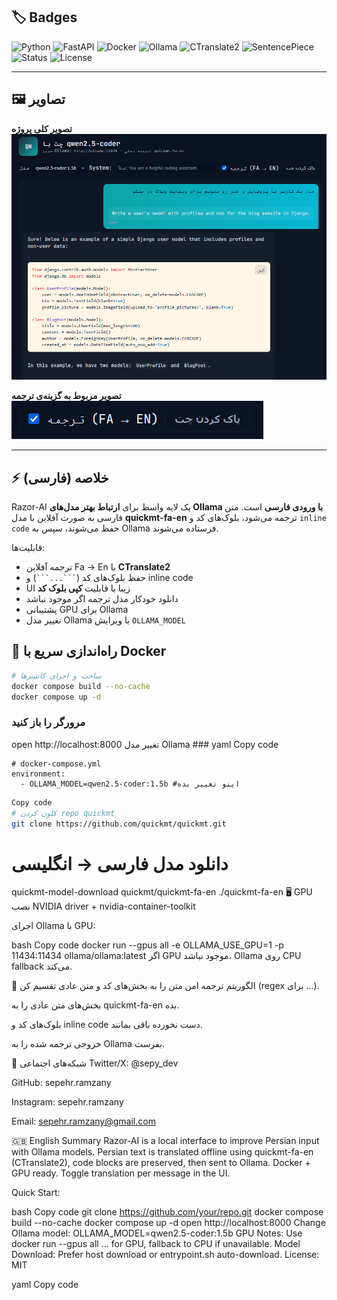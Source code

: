 ## 🏷️ Badges
![Python](https://img.shields.io/badge/python-3.12-blue)
![FastAPI](https://img.shields.io/badge/FastAPI-0.100-green)
![Docker](https://img.shields.io/badge/Docker-24.0-blue)
![Ollama](https://img.shields.io/badge/Ollama-latest-lightgrey)
![CTranslate2](https://img.shields.io/badge/CTranslate2-2.15-darkblue)
![SentencePiece](https://img.shields.io/badge/SentencePiece-0.1-darkred)
![Status](https://img.shields.io/badge/status-MVP%20/Testing-yellow)
![License](https://img.shields.io/badge/license-MIT-lightgrey)

---

## 🖼️ تصاویر

**تصویر کلی پروژه**  
![Project Overview](assets/1.png)

**تصویر مربوط به گزینه‌ی ترجمه**  
![Translation Option](assets/2.png)

---

## ⚡ خلاصه (فارسی)

Razor-AI یک لایه واسط برای **ارتباط بهتر مدل‌های Ollama با ورودی فارسی** است. متن فارسی به صورت آفلاین با مدل **quickmt-fa-en** ترجمه می‌شود، بلوک‌های کد و `inline code` حفظ می‌شوند، سپس به Ollama فرستاده می‌شوند.  

قابلیت‌ها:
- ترجمه آفلاین Fa → En با **CTranslate2**
- حفظ بلوک‌های کد (` ```...``` `) و inline code
- UI زیبا با قابلیت **کپی بلوک کد**
- دانلود خودکار مدل ترجمه اگر موجود نباشد
- پشتیبانی GPU برای Ollama
- تغییر مدل Ollama با ویرایش `OLLAMA_MODEL`



## 🚀 راه‌اندازی سریع با Docker

```bash
# ساخت و اجرای کانتینرها
docker compose build --no-cache
docker compose up -d
```
### مرورگر را باز کنید
open http://localhost:8000
تغییر مدل Ollama ###
 yaml
Copy code
```
# docker-compose.yml
environment:
  - OLLAMA_MODEL=qwen2.5-coder:1.5b #اینو تغییر بده
```


```bash
Copy code
# کلون کردن repo quickmt
git clone https://github.com/quickmt/quickmt.git
```


# دانلود مدل فارسی → انگلیسی
quickmt-model-download quickmt/quickmt-fa-en ./quickmt-fa-en
🖥️ GPU
نصب NVIDIA driver + nvidia-container-toolkit

اجرای Ollama با GPU:

bash
Copy code
docker run --gpus all -e OLLAMA_USE_GPU=1 -p 11434:11434 ollama/ollama:latest
اگر GPU موجود نباشد، Ollama روی CPU fallback می‌کند.

🧩 الگوریتم ترجمه امن
متن را به بخش‌های کد و متن عادی تقسیم کن (regex برای ...).

بخش‌های متن عادی را به quickmt-fa-en بده.

بلوک‌های کد و inline code دست نخورده باقی بمانند.

خروجی ترجمه شده را به Ollama بفرست.

📝 شبکه‌های اجتماعی
Twitter/X: @sepy_dev

GitHub: sepehr.ramzany

Instagram: sepehr.ramzany

Email: sepehr.ramzany@gmail.com

🇬🇧 English Summary
Razor-AI is a local interface to improve Persian input with Ollama models. Persian text is translated offline using quickmt-fa-en (CTranslate2), code blocks are preserved, then sent to Ollama. Docker + GPU ready. Toggle translation per message in the UI.

Quick Start:

bash
Copy code
git clone https://github.com/your/repo.git
docker compose build --no-cache
docker compose up -d
open http://localhost:8000
Change Ollama model: OLLAMA_MODEL=qwen2.5-coder:1.5b
GPU Notes: Use docker run --gpus all ... for GPU, fallback to CPU if unavailable.
Model Download: Prefer host download or entrypoint.sh auto-download.
License: MIT

yaml
Copy code



